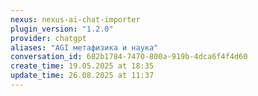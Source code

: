 ```yaml
---
nexus: nexus-ai-chat-importer
plugin_version: "1.2.0"
provider: chatgpt
aliases: "AGI метафизика и наука"
conversation_id: 682b1784-7470-800a-919b-4dca6f4f4d60
create_time: 19.05.2025 at 18:35
update_time: 26.08.2025 at 11:37
---
```


